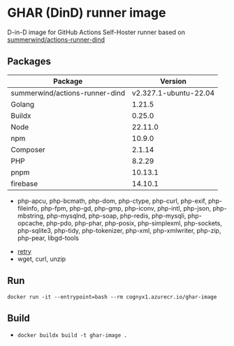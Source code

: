 # GHAR (DinD) runner image

D-in-D image for GitHub Actions Self-Hoster runner based on [summerwind/actions-runner-dind](https://hub.docker.com/r/summerwind/actions-runner-dind)

## Packages

| Package | Version |
| - | - |
| summerwind/actions-runner-dind | v2.327.1-ubuntu-22.04 |
| Golang | 1.21.5 |
| Buildx | 0.25.0 |
| Node | 22.11.0 |
| npm | 10.9.0 |
| Composer | 2.1.14 |
| PHP | 8.2.29 |
| pnpm | 10.13.1 |
| firebase | 14.10.1 |
  - php-apcu, php-bcmath, php-dom, php-ctype, php-curl, php-exif, php-fileinfo, php-fpm, php-gd, php-gmp, php-iconv, php-intl, php-json, php-mbstring, php-mysqlnd, php-soap, php-redis, php-mysqli, php-opcache, php-pdo, php-phar, php-posix, php-simplexml, php-sockets, php-sqlite3, php-tidy, php-tokenizer, php-xml, php-xmlwriter, php-zip, php-pear, libgd-tools
<!-- - Docker    20.10.8 -->
- [retry](https://raw.githubusercontent.com/kadwanev/retry/0b65e6b7f54ed36b492910470157e180bbcc3c84/retry)
- wget, curl, unzip

## Run

`docker run -it --entrypoint=bash --rm cognyx1.azurecr.io/ghar-image`

## Build

- `docker buildx build -t ghar-image .`
